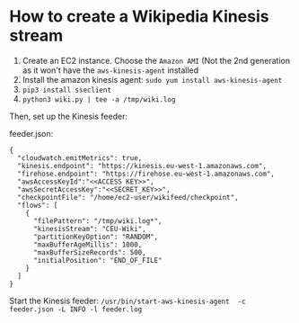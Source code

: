 # How to create a Wikipedia Kinesis stream

1. Create an EC2 instance. Choose the `Amazon AMI` (Not the 2nd generation as it won't have the `aws-kinesis-agent` installed
2. Install the amazon kinesis agent: `sudo yum install aws-kinesis-agent`
3. `pip3 install sseclient`
4. `python3 wiki.py | tee -a /tmp/wiki.log`

Then, set up the Kinesis feeder:
 
feeder.json:

```
{
  "cloudwatch.emitMetrics": true,
  "kinesis.endpoint": "https://kinesis.eu-west-1.amazonaws.com",
  "firehose.endpoint": "https://firehose.eu-west-1.amazonaws.com",
  "awsAccessKeyId":"<<ACCESS KEY>>",
  "awsSecretAccessKey":"<<SECRET_KEY>>",
  "checkpointFile": "/home/ec2-user/wikifeed/checkpoint",
  "flows": [
    {
      "filePattern": "/tmp/wiki.log*",
      "kinesisStream": "CEU-Wiki",
      "partitionKeyOption": "RANDOM",
      "maxBufferAgeMillis": 1000,
      "maxBufferSizeRecords": 500,
      "initialPosition": "END_OF_FILE"
    }
  ]
}
```

Start the Kinesis feeder:
`/usr/bin/start-aws-kinesis-agent  -c feeder.json -L INFO -l feeder.log`